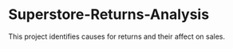 # Superstore-Returns-Analysis
This project identifies causes for returns and their affect on sales.
